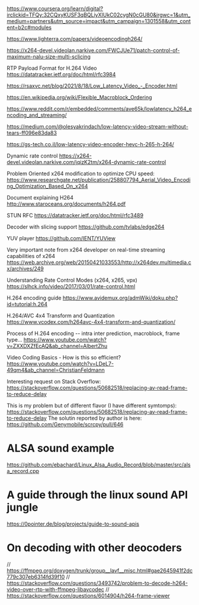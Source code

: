 

 https://www.coursera.org/learn/digital?irclickid=TFQy:32CQxyKUSF3qBQLiyXIUkC02cygN0cGU80&irgwc=1&utm_medium=partners&utm_source=impact&utm_campaign=1301558&utm_content=b2c#modules

https://www.lighterra.com/papers/videoencodingh264/

https://x264-devel.videolan.narkive.com/FWCJUe71/patch-control-of-maximum-nalu-size-multi-sclicing

RTP Payload Format for H.264 Video
https://datatracker.ietf.org/doc/html/rfc3984

https://rsaxvc.net/blog/2021/8/18/Low_Latency_Video_-_Encoder.html

https://en.wikipedia.org/wiki/Flexible_Macroblock_Ordering

https://www.reddit.com/r/embedded/comments/ave65k/lowlatency_h264_encoding_and_streaming/

https://medium.com/@olesyakrindach/low-latency-video-stream-without-tears-ff096e83da83

https://gs-tech.co.il/low-latency-video-encoder-hevc-h-265-h-264/

Dynamic rate control
https://x264-devel.videolan.narkive.com/jqizK2tm/x264-dynamic-rate-control

Problem Oriented x264 modification to optimize CPU speed:
https://www.researchgate.net/publication/258807794_Aerial_Video_Encoding_Optimization_Based_On_x264

Document explaining H264
http://www.staroceans.org/documents/h264.pdf

STUN RFC
https://datatracker.ietf.org/doc/html/rfc3489

Decoder with slicing support
https://github.com/tvlabs/edge264

YUV player
https://github.com/IENT/YUView

Very important note from x264 developer on real-time streaming capabilities of x264
https://web.archive.org/web/20150421033553/http://x264dev.multimedia.cx/archives/249

Understanding Rate Control Modes (x264, x265, vpx)
https://slhck.info/video/2017/03/01/rate-control.html

H.264 encoding guide
https://www.avidemux.org/admWiki/doku.php?id=tutorial:h.264

H.264/AVC 4x4 Transform and Quantization
https://www.vcodex.com/h264avc-4x4-transform-and-quantization/

Process of H.264 encoding -- intra inter prediction, macroblock, frame type...
https://www.youtube.com/watch?v=ZXXDXZfEcAQ&ab_channel=AlbertZhu

Video Coding Basics - How is this so efficient?
https://www.youtube.com/watch?v=LDeL7-49qm4&ab_channel=ChristianFeldmann

Interesting request on Stack Overflow:
https://stackoverflow.com/questions/50682518/replacing-av-read-frame-to-reduce-delay

This is my problem but of different flavor (I have different symtomps):
https://stackoverflow.com/questions/50682518/replacing-av-read-frame-to-reduce-delay
The solutin reported by author is here:
https://github.com/Genymobile/scrcpy/pull/646

# ALSA sound example
https://github.com/ebachard/Linux_Alsa_Audio_Record/blob/master/src/alsa_record.cpp

# A guide through the linux sound API jungle
https://0pointer.de/blog/projects/guide-to-sound-apis

# On decoding with other deocoders
// https://ffmpeg.org/doxygen/trunk/group__lavf__misc.html#gae2645941f2dc779c307eb6314fd39f10
// https://stackoverflow.com/questions/3493742/problem-to-decode-h264-video-over-rtp-with-ffmpeg-libavcodec
// https://stackoverflow.com/questions/6014904/h264-frame-viewer

